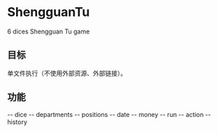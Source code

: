 # ShengguanTu
6 dices Shengguan Tu game

## 目标
单文件执行（不使用外部资源、外部链接）。

## 功能
-- dice
-- departments
-- positions
-- date
-- money
-- run
-- action
-- history
